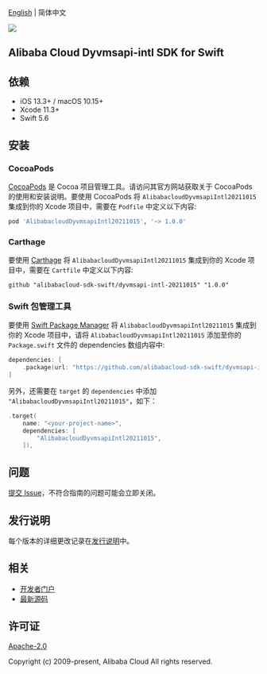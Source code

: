 [English](README.md) | 简体中文

![](https://aliyunsdk-pages.alicdn.com/icons/AlibabaCloud.svg)

## Alibaba Cloud Dyvmsapi-intl SDK for Swift

## 依赖

- iOS 13.3+ / macOS 10.15+
- Xcode 11.3+
- Swift 5.6

## 安装

### CocoaPods

[CocoaPods](https://cocoapods.org) 是 Cocoa 项目管理工具。请访问其官方网站获取关于 CocoaPods 的使用和安装说明。要使用 CocoaPods 将 `AlibabacloudDyvmsapiIntl20211015` 集成到你的 Xcode 项目中，需要在 `Podfile` 中定义以下内容:

```ruby
pod 'AlibabacloudDyvmsapiIntl20211015', '~> 1.0.0'
```

### Carthage

要使用 [Carthage](https://github.com/Carthage/Carthage) 将 `AlibabacloudDyvmsapiIntl20211015` 集成到你的 Xcode 项目中，需要在 `Cartfile` 中定义以下内容:

```ogdl
github "alibabacloud-sdk-swift/dyvmsapi-intl-20211015" "1.0.0"
```

### Swift 包管理工具

要使用 [Swift Package Manager](https://swift.org/package-manager/) 将 `AlibabacloudDyvmsapiIntl20211015` 集成到你的 Xcode 项目中，请将 `AlibabacloudDyvmsapiIntl20211015` 添加至你的 `Package.swift` 文件的 dependencies 数组内容中:

```swift
dependencies: [
    .package(url: "https://github.com/alibabacloud-sdk-swift/dyvmsapi-intl-20211015.git", from: "1.0.0")
]
```

另外，还需要在 `target` 的 `dependencies` 中添加 `"AlibabacloudDyvmsapiIntl20211015"`，如下：

```swift
.target(
    name: "<your-project-name>",
    dependencies: [
        "AlibabacloudDyvmsapiIntl20211015",
    ]),
```

## 问题

[提交 Issue](https://github.com/alibabacloud-sdk-swift/dyvmsapi-intl-20211015/issues/new)，不符合指南的问题可能会立即关闭。

## 发行说明

每个版本的详细更改记录在[发行说明](./ChangeLog.txt)中。

## 相关

* [开发者门户](https://next.api.aliyun.com/home)
* [最新源码](https://github.com/alibabacloud-sdk-swift/dyvmsapi-intl-20211015)

## 许可证

[Apache-2.0](http://www.apache.org/licenses/LICENSE-2.0)

Copyright (c) 2009-present, Alibaba Cloud All rights reserved.
